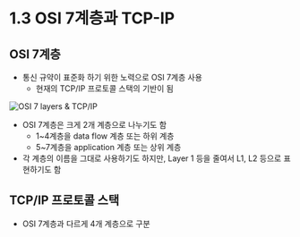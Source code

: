 # 1.3 OSI 7계층과 TCP-IP
## OSI 7계층
- 통신 규약이 표준화 하기 위한 노력으로 OSI 7계층 사용
	- 현재의 TCP/IP 프로토콜 스택의 기반이 됨

![OSI 7 layers & TCP/IP](https://t1.daumcdn.net/cfile/tistory/995EFF355B74179035)

- OSI 7계층은 크게 2개 계층으로 나누기도 함
	- 1~4계층을 data flow 계층 또는 하위 계층
	- 5~7계층을 application 계층 또는 상위 계층
- 각 계층의 이름을 그대로 사용하기도 하지만, Layer 1 등을 줄여서 L1, L2 등으로 표현하기도 함

## TCP/IP 프로토콜 스택
- OSI 7계층과 다르게 4개 계층으로 구분
